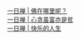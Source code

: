   
[一日禅 | 佛在哪里呢？](http://www.dianyue.me/archives/534/r83qb6snzskobuz2/)  
[一日禅 | 心贪虽富亦是贫](http://www.dianyue.me/archives/573/nl6tsdj0w05uqxii/)  
[一日禅 | 快乐的人生](http://www.dianyue.me/archives/563/y8liq8ozy879wghd/)